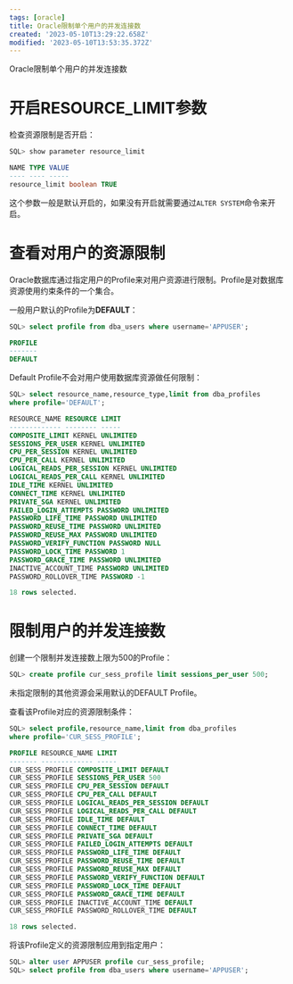 ```yaml
---
tags: [oracle]
title: Oracle限制单个用户的并发连接数
created: '2023-05-10T13:29:22.658Z'
modified: '2023-05-10T13:53:35.372Z'
---
```


Oracle限制单个用户的并发连接数

# 开启RESOURCE_LIMIT参数
检查资源限制是否开启： 
```sql
SQL> show parameter resource_limit

NAME TYPE VALUE
---- ---- -----
resource_limit boolean TRUE
```
这个参数一般是默认开启的，如果没有开启就需要通过`ALTER SYSTEM`命令来开启。


# 查看对用户的资源限制
Oracle数据库通过指定用户的Profile来对用户资源进行限制。Profile是对数据库资源使用约束条件的一个集合。

一般用户默认的Profile为**DEFAULT**：
```sql
SQL> select profile from dba_users where username='APPUSER';

PROFILE
-------
DEFAULT
```

Default Profile不会对用户使用数据库资源做任何限制：
```sql
SQL> select resource_name,resource_type,limit from dba_profiles 
where profile='DEFAULT';

RESOURCE_NAME RESOURCE LIMIT
------------- -------- -----
COMPOSITE_LIMIT KERNEL UNLIMITED 
SESSIONS_PER_USER KERNEL UNLIMITED 
CPU_PER_SESSION KERNEL UNLIMITED 
CPU_PER_CALL KERNEL UNLIMITED 
LOGICAL_READS_PER_SESSION KERNEL UNLIMITED 
LOGICAL_READS_PER_CALL KERNEL UNLIMITED 
IDLE_TIME KERNEL UNLIMITED 
CONNECT_TIME KERNEL UNLIMITED 
PRIVATE_SGA KERNEL UNLIMITED 
FAILED_LOGIN_ATTEMPTS PASSWORD UNLIMITED 
PASSWORD_LIFE_TIME PASSWORD UNLIMITED
PASSWORD_REUSE_TIME PASSWORD UNLIMITED 
PASSWORD_REUSE_MAX PASSWORD UNLIMITED 
PASSWORD_VERIFY_FUNCTION PASSWORD NULL 
PASSWORD_LOCK_TIME PASSWORD 1 
PASSWORD_GRACE_TIME PASSWORD UNLIMITED 
INACTIVE_ACCOUNT_TIME PASSWORD UNLIMITED 
PASSWORD_ROLLOVER_TIME PASSWORD -1

18 rows selected.
``` 

# 限制用户的并发连接数
创建一个限制并发连接数上限为500的Profile： 
```sql
SQL> create profile cur_sess_profile limit sessions_per_user 500;
```
未指定限制的其他资源会采用默认的DEFAULT Profile。

查看该Profile对应的资源限制条件：
```sql
SQL> select profile,resource_name,limit from dba_profiles 
where profile='CUR_SESS_PROFILE';

PROFILE RESOURCE_NAME LIMIT
------- ------------- -----
CUR_SESS_PROFILE COMPOSITE_LIMIT DEFAULT 
CUR_SESS_PROFILE SESSIONS_PER_USER 500 
CUR_SESS_PROFILE CPU_PER_SESSION DEFAULT 
CUR_SESS_PROFILE CPU_PER_CALL DEFAULT 
CUR_SESS_PROFILE LOGICAL_READS_PER_SESSION DEFAULT 
CUR_SESS_PROFILE LOGICAL_READS_PER_CALL DEFAULT 
CUR_SESS_PROFILE IDLE_TIME DEFAULT 
CUR_SESS_PROFILE CONNECT_TIME DEFAULT 
CUR_SESS_PROFILE PRIVATE_SGA DEFAULT 
CUR_SESS_PROFILE FAILED_LOGIN_ATTEMPTS DEFAULT 
CUR_SESS_PROFILE PASSWORD_LIFE_TIME DEFAULT
CUR_SESS_PROFILE PASSWORD_REUSE_TIME DEFAULT 
CUR_SESS_PROFILE PASSWORD_REUSE_MAX DEFAULT 
CUR_SESS_PROFILE PASSWORD_VERIFY_FUNCTION DEFAULT 
CUR_SESS_PROFILE PASSWORD_LOCK_TIME DEFAULT 
CUR_SESS_PROFILE PASSWORD_GRACE_TIME DEFAULT 
CUR_SESS_PROFILE INACTIVE_ACCOUNT_TIME DEFAULT 
CUR_SESS_PROFILE PASSWORD_ROLLOVER_TIME DEFAULT

18 rows selected.
```

将该Profile定义的资源限制应用到指定用户： 
```sql
SQL> alter user APPUSER profile cur_sess_profile;
SQL> select profile from dba_users where username='APPUSER';
```




